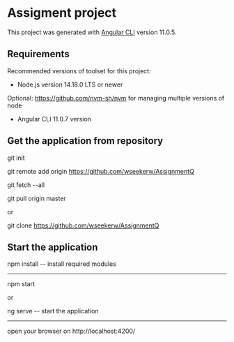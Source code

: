 # Assigment project

This project was generated with [Angular CLI](https://github.com/angular/angular-cli) version 11.0.5.

## Requirements

Recommended versions of toolset for this project:

- Node.js version 14.18.0 LTS or newer

Optional: https://github.com/nvm-sh/nvm for managing multiple versions of node

- Angular CLI 11.0.7 version

## Get the application from repository

git init

git remote add origin https://github.com/wseekerw/AssignmentQ

git fetch --all

git pull origin master

or

git clone https://github.com/wseekerw/AssignmentQ

## Start the application

npm install -- install required modules

--------------------------------------------

npm start 

or 

ng serve -- start the application

--------------------------------------------

open your browser on http://localhost:4200/



